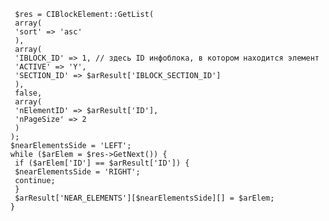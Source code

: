      $res = CIBlockElement::GetList(
     array(
     'sort' => 'asc'
     ),
     array(
     'IBLOCK_ID' => 1, // здесь ID инфоблока, в котором находится элемент
     'ACTIVE' => 'Y',
     'SECTION_ID' => $arResult['IBLOCK_SECTION_ID']
     ),
     false,
     array(
     'nElementID' => $arResult['ID'],
     'nPageSize' => 2
     )
    );
    $nearElementsSide = 'LEFT';
    while ($arElem = $res->GetNext()) {
     if ($arElem['ID'] == $arResult['ID']) {
     $nearElementsSide = 'RIGHT';
     continue;
     }
     $arResult['NEAR_ELEMENTS'][$nearElementsSide][] = $arElem;
    }